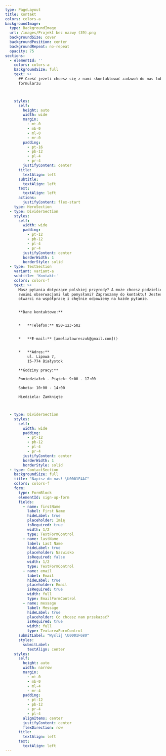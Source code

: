 ```yaml
---
type: PageLayout
title: Kontakt
colors: colors-a
backgroundImage:
  type: BackgroundImage
  url: /images/Projekt bez nazwy (39).png
  backgroundSize: cover
  backgroundPosition: center
  backgroundRepeat: no-repeat
  opacity: 75
sections:
  - elementId: ''
    colors: colors-a
    backgroundSize: full
    text: >+
      ## Cześć jeżeli chcesz się z nami skontaktować zadzwoń do nas lub napisz w
      formularzu



    styles:
      self:
        height: auto
        width: wide
        margin:
          - mt-0
          - mb-0
          - ml-0
          - mr-0
        padding:
          - pt-16
          - pb-12
          - pl-4
          - pr-4
        justifyContent: center
      title:
        textAlign: left
      subtitle:
        textAlign: left
      text:
        textAlign: left
      actions:
        justifyContent: flex-start
    type: HeroSection
  - type: DividerSection
    styles:
      self:
        width: wide
        padding:
          - pt-12
          - pb-12
          - pl-4
          - pr-4
        justifyContent: center
        borderWidth: 1
        borderStyle: solid
  - type: TextSection
    variant: variant-a
    subtitle: 'Kontakt:'
    colors: colors-f
    text: >+
      Masz pytania dotyczące polskiej przyrody? A może chcesz podzielić się
      swoimi obserwacjami lub pomysłami? Zapraszamy do kontaktu! Jesteśmy
      otwarci na współpracę i chętnie odpowiemy na każde pytanie.


      **Dane kontaktowe:**


      *   **Telefon:** 850-123-502


      *   **E-mail:** [amelialawreszuk@gmail.com]()


      *   **Adres:**
          ul. Lipowa 7,
          15-774 Białystok

      **Godziny pracy:**

      Poniedziałek - Piątek: 9:00 - 17:00

      Sobota: 10:00 - 14:00

      Niedziela: Zamknięte



  - type: DividerSection
    styles:
      self:
        width: wide
        padding:
          - pt-12
          - pb-12
          - pl-4
          - pr-4
        justifyContent: center
        borderWidth: 1
        borderStyle: solid
  - type: ContactSection
    backgroundSize: full
    title: "Napisz do nas! \U0001F4AC"
    colors: colors-f
    form:
      type: FormBlock
      elementId: sign-up-form
      fields:
        - name: firstName
          label: First Name
          hideLabel: true
          placeholder: Imię
          isRequired: true
          width: 1/2
          type: TextFormControl
        - name: lastName
          label: Last Name
          hideLabel: true
          placeholder: Nazwisko
          isRequired: false
          width: 1/2
          type: TextFormControl
        - name: email
          label: Email
          hideLabel: true
          placeholder: Email
          isRequired: true
          width: full
          type: EmailFormControl
        - name: message
          label: Message
          hideLabel: true
          placeholder: Co chcesz nam przekazać?
          isRequired: true
          width: full
          type: TextareaFormControl
      submitLabel: "Wyślij \U0001F680"
      styles:
        submitLabel:
          textAlign: center
    styles:
      self:
        height: auto
        width: narrow
        margin:
          - mt-0
          - mb-0
          - ml-4
          - mr-4
        padding:
          - pt-12
          - pb-12
          - pr-4
          - pl-4
        alignItems: center
        justifyContent: center
        flexDirection: row
      title:
        textAlign: left
      text:
        textAlign: left
---
```

